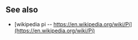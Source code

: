 <!---
### <beg-file_info>
### document_metadata:
###   - caption: "caption"
###     dmid: "uu510xbirdieswamslyx"
###     date: created="2020-08-08T08:12:14"
###     last: lastmod="2020-08-08T08:12:14"
###     tags:       math,pi,number,
###     people:
###       - __people__
###     author:     created="__author__"
###     filetype:   "__filetype__"
###     lastupdate: "__lastupdate__"
###     namespace:
###       - public/math
###     desc: |
###         ## Overview
###         * the number pi
###         * various ways of looking at the number pi
###     seealso: |
###         ## See also
###         * __seealso__
###     seeinstead: |
###         * __seeinstead__
### <end-file_info>
--->

## See also

* [wikipedia pi -- https://en.wikipedia.org/wiki/Pi](https://en.wikipedia.org/wiki/Pi)